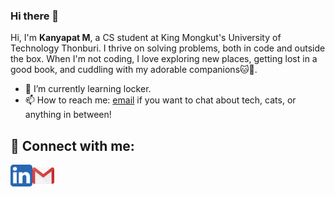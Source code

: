 ### Hi there 👋

Hi, I'm **Kanyapat M**, a CS student at King Mongkut's University of Technology Thonburi.  I thrive on solving problems, both in code and outside the box. When I'm not coding, I love exploring new places, getting lost in a good book, and cuddling with my adorable companions🐱🐶.

- 🌱 I’m currently learning locker.
- 📫 How to reach me: [email](mailto:kanyapat.mekvi.com?subject=[GitHub]%20Source%20Han%20Sans) if you want to chat about tech, cats, or anything in between!

## 🤝 Connect with me:

<a href="https://www.linkedin.com/in/kanya-m/"><img align="left" src="https://raw.githubusercontent.com/deepajarout/deepajarout/main/5296501_linkedin_network_linkedin logo_icon.png" alt="kanya-m | LinkedIn" width="35px"/></a>

<a href="mailto:kanyapat.mekvi@gmail.com"><img align="left" src="https://raw.githubusercontent.com/deepajarout/deepajarout/main/2993691_brand_brands_gmail_logo_logos_icon.png" alt="deepa jarout | Gmail" width="35px"/></a>

</br>
</br>



